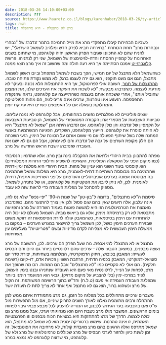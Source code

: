 ```yaml
---
date: 2018-03-26 14:10:00+03:00
description: ???
source: https://www.haaretz.co.il/blogs/karenhaber/2018-03-26/ty-article/0000017f-f8f3-d2d5-a9ff-f8ff762f0000
tags: דעות
title: מרצ לא מתנצלת - היא מתקפלת
---
```


כשביום הבחירות קיבלו מתפקדי מרצ את מייל התמיכה בתמר זנדברג של "נבחרי ונבחרות מרצ" תחת הכותרת "בחירתה תביא לפרק חדש ומלהיב לשמאל הישראלי", יש להניח שהם לא התכוונו שגיבור הפרק הראשון יהיה קלוגהפט, מי שחתום בשנים האחרונות על קמפיין ההסתה והדה-לגיטימציה של השמאל, שני רק לנתניהו. פרשת [קלוגברגייט](/news/politi/2018-03-25/ty-article/0000017f-db61-d3ff-a7ff-fbe1cf860000) אמנם הסתיימה אך היא רעה חולה ומה שחשוב זה איך מרצ תצא ממנה. 

כשהשמאל הלא מתנצל של יום חמישי, הפך בשבת לשמאל מתפתל וביום ראשון לשמאל מתנצל, הגם אם מעט תוקפני, הוא גם ירה לעצמו ברגל, לא ממש נקודת פתיחה טובה. [ההתנצלות של תמר](https://www.facebook.com/tamarzandberg/videos/1245032225626942/), חשובה אולי לפרוטוקול, אך היא ההתנצלות הלא נכונה ובעיקר לא מודעת לעצמה. כשזנדברג מבקשת "לא לשכוח את העיקר: את הערכים שלנו, את המצפן שהוביל אותנו", אחרי ששכחה אותם בעצמה כשהתייעצה עם קלוגהפט, נראה שהנקודה התפספסה. הזעזוע אינו טהרנות, ערכים אינם פריבילגיה, הם מהות הפוליטיקה והמחלוקת בשאלה אם כל האמצעים כשרים היא עתיקת יומין. 

יועצים פוליטיים לא מפלגתיים נפוצים במחוזותינו, אבל קלוגהפט לא נמנה עליהם. טביעות האצבעות על מסמרי ארון הקבורה המטאפורי של השמאל, הן טביעות האצבעות על הקמפיין של זנדברג והן כולן קלוגהפט. אם זנדברג היתה אכן "שמאל לא מתנצל" היא לא היתה סופרת את קלוגהפט. הייעוץ מקלוגהפט, השקרים, הפגיעה המשתמעת באנשי המחנה שלה בשל שיתוף הפעולה עם מי ששם אותם על הכוונת של הימין, רגעי השכחה הם חלק מקופת השרצים על גבה של זנדברג והם לא ימחקו, אבל הם גם לא ישנו את העובדה שזנדברג יושבת הראש החדשה של מרצ. 

מפתה להתבונן בבית היהודי ולראות את ההקבלה בינה ובין מרצ. אלא שהדמיון הנסיבתי (כמו מיקום הפכי על הסקאלה הפוליטית, השאיפה להשפיע וחילופי הדורות המפלגתיים) הוא קוסמטי בעוד השוני הוא עניין של מהות. הבית היהודי היא מפלגת ימין-דתית שהתמיכה בה מבוססת השתייכות דתית-לאומנית, מרצ היא מפלגת שמאל שהתמיכה בה מבוססת אמונה בערכים אוניברסליים והעדפתם על פני השתייכות אתנית/ דתית/ לאומנית. לכן, לא ניתן לייבא את הטקטיקות של קלוגהפט, או של נתניהו, לשמאל. מספיק להסתכל על מפלגת העבודה כדי לראות שזה לא עובד. 

סיסמת ה"לא מתנצלים", בדומה ל"בון-טון" של שנות ה-90' "יפי-נפש" שלא נס לחו, אינה עלבון, אלה תיוגים שאין בהם שום פסול ולכן אין צורך להתנער מהם. כשזנדברג מאמצת את הטרמינולוגיה הזו היא למעשה פוגעת בעמוד השדרה של מרצ והפגיעה מתבטאת לא רק ברמיסתה מימין, אלא גם בייאוש מבית. השמאל מעולם לא יכול היה להתחרות עם הימין בסיסמאות, כשהמאבק עולה לזירת הסיסמאות זה דווקא משום שבזירת הערכים הימין כושל, לכן השמאל צריך להישאר במגרש הערכים – במקום בו ממשלת הימין העכשווית לא מצליחה לקדם מדיניות ובשם "פטריוטיות" מעלימים עין משחיתות. 

מתנצל או לא מתנצל? למי אכפת. מה שעל הפרק הם ערכים. לכן, התשובה של מרצ נעוצה מבפנים, במשאב הטבעי שלה – ערכים שהם רלוונטיים ביותר גם היום והם הבסיס לעשייה: המאבק בכיבוש, חיזוק הדמוקרטיה, המלחמה בשחיתות, יצירת סדר יום סוציאל-דמוקרטי, המאבק בכפיה הדתית, הרחבת השוויון וזכויות אדם, דו-קיום (רשימה חלקית). הם אולי לא סקסיים כמו "לא מתנצלים" אבל הם המהות. הם מה שהופך את מרצ, לפחות על הנייר, לרלוונטית מאי פעם היא העובדה שנתניהו ובנט בימין העמוק, לפיד במרכז-ימין (בלי להצביע על מיקום מדויק), גבאי הוא המועמד הימני ביותר שמפלגת העבודה העמידה אי פעם (ט.ל.ח) וחד"ש בתוך הרשימה המשותפת. זה הקול של מרצ וכשהוא ברור, הוא גם לא מתנצל ואף אחד לא צריך לתת לו תעודת יושר. 

משברים ערכיים מתחוללים בכל מפלגה כל הזמן, גם מרצ מתמודדת איתם ממש למן ההתחלה ורבים מתומכיה נאלצו לאורך השנים לחרוק שיניים, אם מול התפשרות מול ש"ס ואם בהצבעה בעד הגירוש ללבנון, או הנטייה להעניק לכל מבצע צבאי גיבוי לפחות בימים הראשונים. המשבר מולו מרצ ניצבת היום הוא מנהיגותי וערכי, אבל ממנו מרצ גם יכולה לצמוח. הדרך של מרצ להתחזקות היא במציאת הכוח מבפנים וזו הפרגמטיות האמתית, זו אינה טהרנות. שימוש ברטוריקה ימנית הוא לא שמאל לא מתנצל, הוא שמאל מתרפס ואלה הרגעים בהם מרצ מאבדת קולות, לא מרחיבה את הפוטנציאל. זה זמן לשנת כיוון ולחזור לערכי הבסיס של מרצ שכוללים טרמינולוגיה של מרצ ולא של קלוגהפט, מי שרוצה קלוגהפט לא נמצא במרצ.